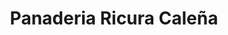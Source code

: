 ---
title: "Panaderia Ricura Caleña"
url: /puerto-gaitan/panaderia-ricura-calena/
shop: panadería
---